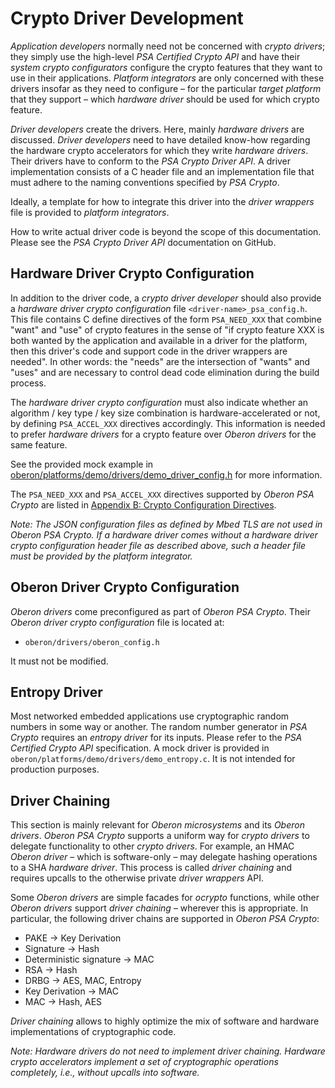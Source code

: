 # Crypto Driver Development

_Application developers_ normally need not be concerned with _crypto drivers_;
they simply use the high-level _PSA Certified Crypto API_ and have their _system
crypto configurators_ configure the crypto features that they want to use in
their applications. _Platform integrators_ are only concerned with these drivers
insofar as they need to configure – for the particular _target platform_ that
they support – which _hardware driver_ should be used for which crypto feature.

_Driver developers_ create the drivers. Here, mainly _hardware drivers_ are
discussed. _Driver developers_ need to have detailed know-how regarding the
hardware crypto accelerators for which they write _hardware drivers_. Their
drivers have to conform to the _PSA Crypto Driver API_. A driver implementation
consists of a C header file and an implementation file that must adhere to the
naming conventions specified by _PSA Crypto_.

Ideally, a template for how to integrate this driver into the _driver wrappers_
file is provided to _platform integrators_.

How to write actual driver code is beyond the scope of this documentation. Please
see the _PSA Crypto Driver API_ documentation on GitHub.

## Hardware Driver Crypto Configuration

In addition to the driver code, a _crypto driver developer_ should also provide a
_hardware driver crypto configuration_ file `<driver-name>_psa_config.h`. This
file contains C define directives of the form `PSA_NEED_XXX` that combine "want"
and "use" of crypto features in the sense of "if crypto feature XXX is both
wanted by the application and available in a driver for the platform, then this
driver's code and support code in the driver wrappers are needed". In other
words: the "needs" are the intersection of "wants" and "uses" and are necessary
to control dead code elimination during the build process.

The _hardware driver crypto configuration_ must also indicate whether an
algorithm / key type / key size combination is hardware-accelerated or not, by
defining `PSA_ACCEL_XXX` directives accordingly. This information is needed to
prefer _hardware drivers_ for a crypto feature over _Oberon drivers_ for the
same feature.

See the provided mock example in
[oberon/platforms/demo/drivers/demo_driver_config.h](../platforms/demo/drivers/demo_driver_config.h)
for more information.

The `PSA_NEED_XXX` and `PSA_ACCEL_XXX` directives supported by _Oberon PSA Crypto_
are listed in
[Appendix B: Crypto Configuration Directives](Appendix_B_Crypto_Configuration_Directives.md).

*Note: The JSON configuration files as defined by _Mbed TLS_ are not used in
_Oberon PSA Crypto_. If a _hardware driver_ comes without a
_hardware driver crypto configuration_ header file as described above, such a
header file must be provided by the _platform integrator_.*

## Oberon Driver Crypto Configuration

_Oberon drivers_ come preconfigured as part of _Oberon PSA Crypto_. Their
_Oberon driver crypto configuration_ file is located at:

- `oberon/drivers/oberon_config.h`

 It must not be modified.

## Entropy Driver

Most networked embedded applications use cryptographic random numbers in some way
or another. The random number generator in _PSA Crypto_ requires an _entropy
driver_ for its inputs. Please refer to the _PSA Certified Crypto API_
specification. A mock driver is provided in
`oberon/platforms/demo/drivers/demo_entropy.c`. It is not intended for
production purposes.

## Driver Chaining

This section is mainly relevant for _Oberon microsystems_ and its _Oberon
drivers_. _Oberon PSA Crypto_ supports a uniform way for _crypto drivers_ to
delegate functionality to other _crypto drivers_. For example, an HMAC _Oberon
driver_ – which is software-only – may delegate hashing operations to a SHA
_hardware driver_. This process is called _driver chaining_ and requires upcalls
to the otherwise private _driver wrappers_ API.

Some _Oberon drivers_ are simple facades for _ocrypto_ functions, while other
_Oberon drivers_ support _driver chaining_ – wherever this is appropriate. In
particular, the following driver chains are supported in _Oberon PSA Crypto_:

- PAKE → Key Derivation
- Signature → Hash
- Deterministic signature → MAC
- RSA → Hash
- DRBG → AES, MAC, Entropy
- Key Derivation → MAC
- MAC → Hash, AES

_Driver chaining_ allows to highly optimize the mix of software and hardware
implementations of cryptographic code.

*Note: _Hardware drivers_ do not need to implement _driver chaining_. Hardware
crypto accelerators implement a set of cryptographic operations completely,
i.e., without upcalls into software.*
